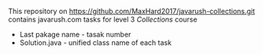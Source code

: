 This repository on https://github.com/MaxHard2017/javarush-collections.git
contains  javarush.com tasks for level 3 *Collections* course
 - Last pakage name - tasak number
 - Solution.java - unified class name of each task
